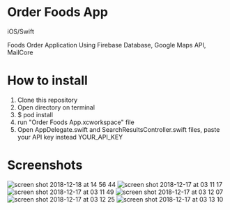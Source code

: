 # Order Foods App
iOS/Swift

Foods Order Application Using Firebase Database, Google Maps API, MailCore

# How to install
1. Clone this repository
2. Open directory on terminal
3. $ pod install
4. run "Order Foods App.xcworkspace" file
5. Open AppDelegate.swift and SearchResultsController.swift files, paste your API key instead YOUR_API_KEY

# Screenshots

![screen shot 2018-12-18 at 14 56 44](https://user-images.githubusercontent.com/27895744/50149676-475bd100-02d5-11e9-8dc5-414791513bbf.png)
![screen shot 2018-12-17 at 03 11 17](https://user-images.githubusercontent.com/27895744/50060470-e2f22200-01ad-11e9-8cd9-69a77173711d.png)
![screen shot 2018-12-17 at 03 11 49](https://user-images.githubusercontent.com/27895744/50060472-ebe2f380-01ad-11e9-9c6f-1d9b3971fb72.png)
![screen shot 2018-12-17 at 03 12 07](https://user-images.githubusercontent.com/27895744/50060473-f2716b00-01ad-11e9-8b66-cc847e733fe3.png)
![screen shot 2018-12-17 at 03 12 25](https://user-images.githubusercontent.com/27895744/50060475-f7361f00-01ad-11e9-94f2-39e3d3de97d3.png)
![screen shot 2018-12-17 at 03 13 10](https://user-images.githubusercontent.com/27895744/50060476-0026f080-01ae-11e9-965a-5438c386a670.png)
